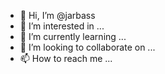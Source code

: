 - 👋 Hi, I’m @jarbass
- 👀 I’m interested in ...
- 🌱 I’m currently learning ...
- 💞️ I’m looking to collaborate on ...
- 📫 How to reach me ...

<!---
jarbass/jarbass is a ✨ special ✨ repository because its `README.md` (this file) appears on your GitHub profile.
You can click the Preview link to take a look at your changes.
--->
